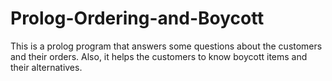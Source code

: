 # Prolog-Ordering-and-Boycott
This is a prolog program that answers some questions about the customers and their orders. Also, it helps the customers to know boycott items and their alternatives.